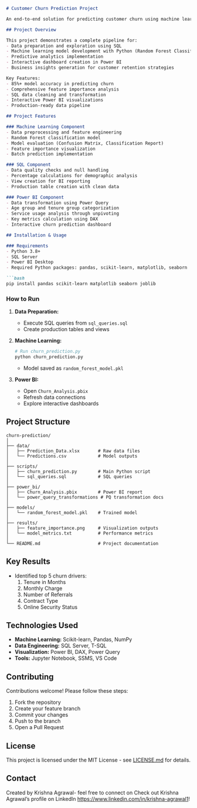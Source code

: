 ```markdown
# Customer Churn Prediction Project

An end-to-end solution for predicting customer churn using machine learning (Python), data engineering (SQL), and business intelligence (Power BI).

## Project Overview

This project demonstrates a complete pipeline for:
- Data preparation and exploration using SQL
- Machine learning model development with Python (Random Forest Classifier)
- Predictive analytics implementation
- Interactive dashboard creation in Power BI
- Business insights generation for customer retention strategies

Key Features:
- 85%+ model accuracy in predicting churn
- Comprehensive feature importance analysis
- SQL data cleaning and transformation
- Interactive Power BI visualizations
- Production-ready data pipeline

## Project Features

### Machine Learning Component
- Data preprocessing and feature engineering
- Random Forest classification model
- Model evaluation (Confusion Matrix, Classification Report)
- Feature importance visualization
- Batch prediction implementation

### SQL Component
- Data quality checks and null handling
- Percentage calculations for demographic analysis
- View creation for BI reporting
- Production table creation with clean data

### Power BI Component
- Data transformation using Power Query
- Age group and tenure group categorization
- Service usage analysis through unpivoting
- Key metrics calculation using DAX
- Interactive churn prediction dashboard

## Installation & Usage

### Requirements
- Python 3.8+
- SQL Server
- Power BI Desktop
- Required Python packages: pandas, scikit-learn, matplotlib, seaborn

```bash
pip install pandas scikit-learn matplotlib seaborn joblib
```

### How to Run

1. **Data Preparation:**
   - Execute SQL queries from `sql_queries.sql`
   - Create production tables and views

2. **Machine Learning:**
   ```python
   # Run churn_prediction.py
   python churn_prediction.py
   ```
   - Model saved as `random_forest_model.pkl`

3. **Power BI:**
   - Open `Churn_Analysis.pbix`
   - Refresh data connections
   - Explore interactive dashboards

## Project Structure

```
churn-prediction/
│
├── data/
│   ├── Prediction_Data.xlsx       # Raw data files
│   └── Predictions.csv            # Model outputs
│
├── scripts/
│   ├── churn_prediction.py        # Main Python script
│   └── sql_queries.sql            # SQL queries
│
├── power_bi/
│   ├── Churn_Analysis.pbix        # Power BI report
│   └── power_query_transformations # PQ transformation docs
│
├── models/
│   └── random_forest_model.pkl    # Trained model
│
├── results/
│   ├── feature_importance.png     # Visualization outputs
│   └── model_metrics.txt          # Performance metrics
│
└── README.md                      # Project documentation
```

## Key Results

- Identified top 5 churn drivers:
  1. Tenure in Months
  2. Monthly Charge
  3. Number of Referrals
  4. Contract Type
  5. Online Security Status

## Technologies Used

- **Machine Learning:** Scikit-learn, Pandas, NumPy
- **Data Engineering:** SQL Server, T-SQL
- **Visualization:** Power BI, DAX, Power Query
- **Tools:** Jupyter Notebook, SSMS, VS Code

## Contributing

Contributions welcome! Please follow these steps:
1. Fork the repository
2. Create your feature branch
3. Commit your changes
4. Push to the branch
5. Open a Pull Request

## License

This project is licensed under the MIT License - see [LICENSE.md](LICENSE.md) for details.

## Contact

Created by Krishna Agrawal- feel free to connect on Check out Krishna Agrawal’s profile on LinkedIn https://www.linkedin.com/in/krishna-agrawal1!

```
